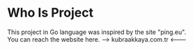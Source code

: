 # Who Is Project #
This project in Go language was inspired by the site "ping.eu".    
You can reach the website here. 
 --> kubraakkaya.com.tr <---
